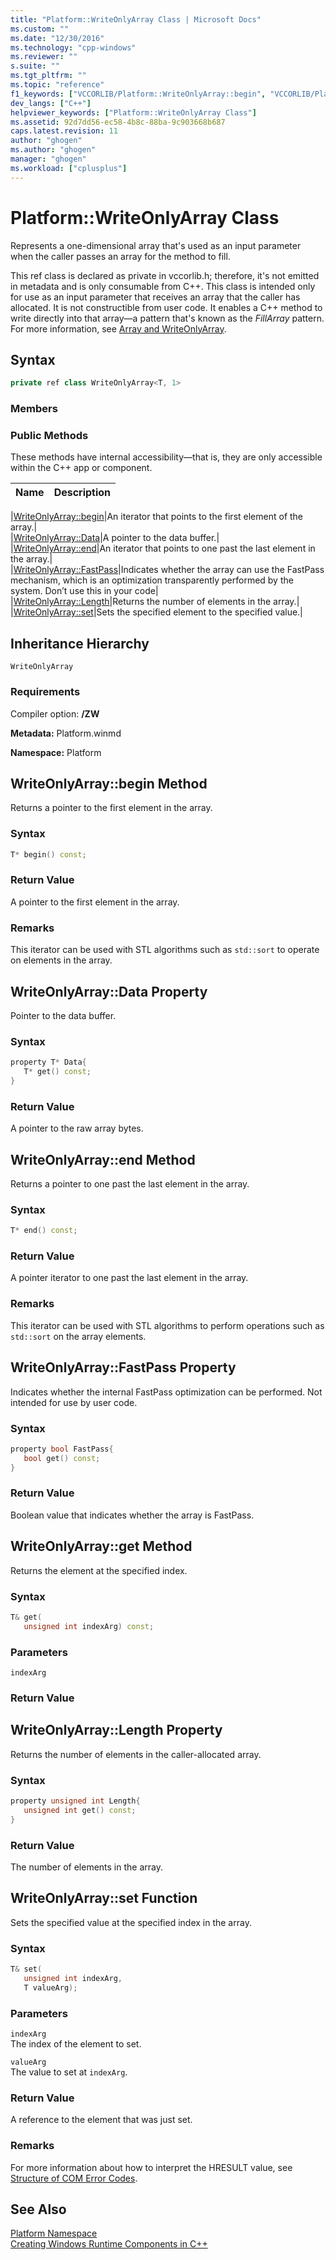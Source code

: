 ```yaml
---
title: "Platform::WriteOnlyArray Class | Microsoft Docs"
ms.custom: ""
ms.date: "12/30/2016"
ms.technology: "cpp-windows"
ms.reviewer: ""
s.suite: ""
ms.tgt_pltfrm: ""
ms.topic: "reference"
f1_keywords: ["VCCORLIB/Platform::WriteOnlyArray::begin", "VCCORLIB/Platform::WriteOnlyArray::Data", "VCCORLIB/Platform::WriteOnlyArray::end", "VCCORLIB/Platform::WriteOnlyArray::FastPass", "VCCORLIB/Platform::WriteOnlyArray::Length", "VCCORLIB/Platform::WriteOnlyArray::set"]
dev_langs: ["C++"]
helpviewer_keywords: ["Platform::WriteOnlyArray Class"]
ms.assetid: 92d7dd56-ec58-4b8c-88ba-9c903668b687
caps.latest.revision: 11
author: "ghogen"
ms.author: "ghogen"
manager: "ghogen"
ms.workload: ["cplusplus"]
---
```

# Platform::WriteOnlyArray Class
Represents a one-dimensional array that's used as an input parameter when the caller passes an array for the method to fill.  
  
 This ref class is declared as private in vccorlib.h; therefore, it's not emitted in metadata and is only consumable from C++. This class is intended only for use as an input parameter that receives an array that the caller has allocated. It is not constructible from user code. It enables a C++ method to write directly into that array—a pattern that's known as the *FillArray* pattern. For more information, see [Array and WriteOnlyArray](../cppcx/array-and-writeonlyarray-c-cx.md).  
  
## Syntax  
  
```cpp  
private ref class WriteOnlyArray<T, 1>  
```  
  
### Members  
  
### Public Methods  
 These methods have internal accessibility—that is, they are only accessible within the C++ app or component.  
  
|Name|Description|  
|----------|-----------------|  

|[WriteOnlyArray::begin](#begin)|An iterator that points to the first element of the array.|  
|[WriteOnlyArray::Data](#data)|A pointer to the data buffer.|  
|[WriteOnlyArray::end](#end)|An iterator that points to one past the last element in the array.|  
|[WriteOnlyArray::FastPass](#fastpass)|Indicates whether the array can use the FastPass mechanism, which is an optimization transparently performed by the system. Don’t use this in your code|  
|[WriteOnlyArray::Length](#length)|Returns the number of elements in the array.|  
|[WriteOnlyArray::set](#set)|Sets the specified element to the specified value.|  

  
## Inheritance Hierarchy  
 `WriteOnlyArray`  
  
### Requirements  
 Compiler option: **/ZW**  
  
 **Metadata:** Platform.winmd  
  
 **Namespace:** Platform  

## <a name="begin"></a>  WriteOnlyArray::begin Method
Returns a pointer to the first element in the array.  
  
### Syntax  
  
```cpp  
T* begin() const;  
```  
  
### Return Value  
 A pointer to the first element in the array.  
  
### Remarks  
 This iterator can be used with STL algorithms such as `std::sort` to operate on elements in the array.  
  


## <a name="data"></a>  WriteOnlyArray::Data Property
Pointer to the data buffer.  
  
### Syntax  
  
```cpp  
property T* Data{  
   T* get() const;  
}  
```  
  
### Return Value  
 A pointer to the raw array bytes.  
  


## <a name="end"></a>  WriteOnlyArray::end Method
Returns a pointer to one past the last element in the array.  
  
### Syntax  
  
```cpp  
T* end() const;  
```  
  
### Return Value  
 A pointer iterator to one past the last element in the array.  
  
### Remarks  
 This iterator can be used with STL algorithms to perform operations such as `std::sort` on the array elements.  
  


## <a name="fastpass"></a>  WriteOnlyArray::FastPass Property
Indicates whether the internal FastPass optimization can be performed. Not intended for use by user code.  
  
### Syntax  
  
```cpp  
property bool FastPass{  
   bool get() const;  
}  
```  
  
### Return Value  
 Boolean value that indicates whether the array is FastPass.  
  


## <a name="get"></a>  WriteOnlyArray::get Method
Returns the element at the specified index.  
  
### Syntax  
  
```cpp  
T& get(  
   unsigned int indexArg) const;  
```  
  
### Parameters  
 `indexArg`  
  
### Return Value  
  


## <a name="length"></a>  WriteOnlyArray::Length Property
Returns the number of elements in the caller-allocated array.  
  
### Syntax  
  
```cpp  
property unsigned int Length{  
   unsigned int get() const;  
}  
```  
  
### Return Value  
 The number of elements in the array.  
  


## <a name="set"></a>  WriteOnlyArray::set Function
Sets the specified value at the specified index in the array.  
  
### Syntax  
  
```cpp  
T& set(  
   unsigned int indexArg,  
   T valueArg);  
```  
  
### Parameters  
 `indexArg`  
 The index of the element to set.  
  
 `valueArg`  
 The value to set at `indexArg`.  
  
### Return Value  
 A reference to the element that was just set.  
  

  
### Remarks  
 For more information about how to interpret the HRESULT value, see [Structure of COM Error Codes](http://go.microsoft.com/fwlink/p/?LinkId=262045).  
  
  
## See Also  
 [Platform Namespace](platform-namespace-c-cx.md)   
 [Creating Windows Runtime Components in C++](/windows/uwp/winrt-components/creating-windows-runtime-components-in-cpp)